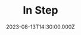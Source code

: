 ---
video:
  type: vimeo
  id: 854366857
speaker:
  permalink: bart-wilkins
  name: Bart Wilkins
title: In Step
image: https://i.imgur.com/2q8nKqy.png
date: 2023-08-13T14:30:00.000Z
series: "in-step"
---